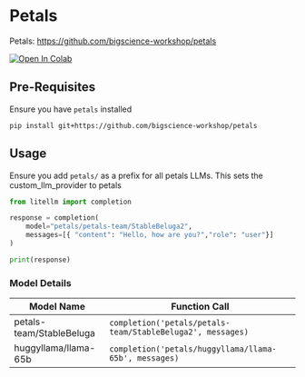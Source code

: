 # Petals
Petals: https://github.com/bigscience-workshop/petals

<a target="_blank" href="https://colab.research.google.com/github/BerriAI/litellm/blob/main/cookbook/LiteLLM_Petals.ipynb">
  <img src="https://colab.research.google.com/assets/colab-badge.svg" alt="Open In Colab"/>
</a>

## Pre-Requisites
Ensure you have `petals` installed
```shell
pip install git+https://github.com/bigscience-workshop/petals
```

## Usage
Ensure you add `petals/` as a prefix for all petals LLMs. This sets the custom_llm_provider to petals

```python
from litellm import completion

response = completion(
    model="petals/petals-team/StableBeluga2",
    messages=[{ "content": "Hello, how are you?","role": "user"}]
)

print(response)
```

### Model Details

| Model Name       | Function Call                              |
|------------------|--------------------------------------------|
| petals-team/StableBeluga | `completion('petals/petals-team/StableBeluga2', messages)` |
| huggyllama/llama-65b | `completion('petals/huggyllama/llama-65b', messages)` |

